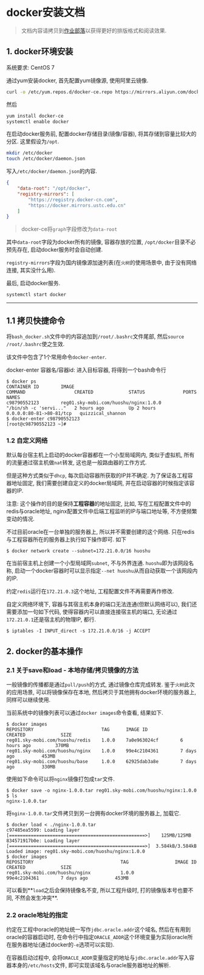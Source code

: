 # docker安装文档

> 文档内容请拷贝到[作业部落](https://www.zybuluo.com/mdeditor)以获得更好的排版格式和阅读效果.

## 1. docker环境安装

系统要求: CentOS 7

通过yum安装docker, 首先配置yum镜像源, 使用阿里云镜像.

```bash
curl -o /etc/yum.repos.d/docker-ce.repo https://mirrors.aliyun.com/docker-ce/linux/centos/docker-ce.repo
```

然后

```bash
yum install docker-ce
systemctl enable docker
```

在启动docker服务前, 配置docker存储目录(镜像/容器), 将其存储到容量比较大的分区. 这里假设为`/opt`.

```bash
mkdir /etc/docker
touch /etc/docker/daemon.json
```

写入`/etc/docker/daemon.json`的内容.

```json
{
    "data-root": "/opt/docker",
    "registry-mirrors": [
        "https://registry.docker-cn.com", 
        "https://docker.mirrors.ustc.edu.cn"
    ]
}
```

> docker-ce将`graph`字段修改为`data-root`

其中`data-root`字段为docker所有的镜像, 容器存放的位置, `/opt/docker`目录不必预先存在, 启动docker服务时会自动创建.

`registry-mirrors`字段为国内镜像源加速列表(在`火树`的使用场景中, 由于没有网络连接, 其实没什么用).

最后, 启动docker服务.

```
systemctl start docker
```

------

## 1.1 拷贝快捷命令

将`bash_docker.sh`文件中的内容追加到`/root/.bashrc`文件尾部, 然后`source /root/.bashrc`使之生效. 

该文件中包含了1个常用命令`docker-enter`. 

docker-enter 容器名/容器id: 进入目标容器, 将得到一个bash命令行

```
$ docker ps
CONTAINER ID        IMAGE                                          COMMAND                  CREATED             STATUS              PORTS                      NAMES
c98790552123        reg01.sky-mobi.com/huoshu/nginx:1.0.0          "/bin/sh -c 'servi..."   2 hours ago         Up 2 hours          0.0.0.0:80-81->80-81/tcp   quizzical_shannon
$ docker-enter c98790552123
[root@c98790552123 ~]# 
```

### 1.2 自定义网络

默认每台宿主机上启动的docker容器都在一个小型局域网内, 类似于虚拟机, 所有的流量通过宿主机做`nat`转发, 这也是一般路由器的工作方式.

但是这种方式类似于`dhcp`, 每次启动容器所获取的IP并不确定. 为了保证各工程容器地址固定, 我们需要创建自定义的docker局域网, 并在启动容器的时候指定该容器的IP. 

注意: 这个操作的目的是保持**工程容器**的地址固定, 比如, 写在工程配置文件中的redis与oracle地址, nginx配置文件中后端工程监听的IP与端口地址等, 不方便频繁变动的情况.

不过目前oracle在一台单独的服务器上, 所以并不需要创建的这个网络. 只在redis与工程容器所在的服务器上执行如下操作即可. 如下

```
$ docker network create --subnet=172.21.0.0/16 huoshu
```

在当前宿主机上创建一个小型局域网`subnet`, 不与外界连通. `huoshu`即为该网段名称, 启动一个docker容器时可以显示指定`--net huoshu`从而自动获取一个该网段内的IP.

约定`redis`运行在`172.21.0.3`这个地址, 工程配置文件不再需要再作修改.

自定义网络环境下, 容器与其宿主机本身的端口无法连通(但默认网络可以), 我们还需要添加一句如下代码, 使得容器内可以直接连接宿主机的端口, 无论通过`172.21.0.1`还是宿主机的物理IP, 都行.

```
$ iptables -I INPUT_direct -s 172.21.0.0/16 -j ACCEPT
```

## 2. docker的基本操作

### 2.1 关于save和load - 本地存储/拷贝镜像的方法

一般镜像的传播都是通过`pull/push`的方式, 通过镜像仓库完成转发. 鉴于`火树`此次的应用场景, 可以将镜像保存在本地, 然后拷贝于其他拥有docker环境的服务器上, 同样可以继续使用.

当前系统中的镜像列表可以通过`docker images`命令查看, 结果如下.

```
$ docker images
REPOSITORY                         TAG      IMAGE ID            CREATED             SIZE
reg01.sky-mobi.com/huoshu/redis    1.0.0    7a0e963024cf        6 hours ago         370MB
reg01.sky-mobi.com/huoshu/nginx    1.0.0    99e4c2104361        7 days ago          453MB
reg01.sky-mobi.com/huoshu/base     1.0.0    62925dab3a8e        7 days ago          330MB
```

使用如下命令可以将`nginx`镜像打包成`tar`文件.

```
$ docker save -o nginx-1.0.0.tar reg01.sky-mobi.com/huoshu/nginx:1.0.0
$ ls
nginx-1.0.0.tar
```

将`nginx-1.0.0.tar`文件拷贝到另一台拥有docker环境的服务器上, 加载它.

```
$ docker load < ./nginx-1.0.0.tar 
c97485ea5599: Loading layer [==================================================>]    125MB/125MB
834571917b0e: Loading layer [==================================================>]  3.584kB/3.584kB
Loaded image: reg01.sky-mobi.com/huoshu/nginx:1.0.0
$ docker images
REPOSITORY                                TAG                 IMAGE ID            CREATED             SIZE
reg01.sky-mobi.com/huoshu/nginx           1.0.0               99e4c2104361        7 days ago          453MB
```

可以看到**`load`之后会保持镜像名不变, 所以工程升级时, 打的镜像版本号也要不同, 不然会发生冲突**.

### 2.2 oracle地址的指定

约定在工程中oracle的地址统一写作`jdbc.oracle.addr`这个域名, 然后在有用到oracle的容器启动时, 在命令行中指定`ORACLE_ADDR`这个环境变量为实际oracle所在服务器地址(通过docker的`-e`选项可以实现). 

在容器启动过程中, 会将`ORACLE_ADDR`变量指定的地址与`jdbc.oracle.addr`写入容器本身的`/etc/hosts`文件, 即可实现该域名与oracle服务器地址的解析.